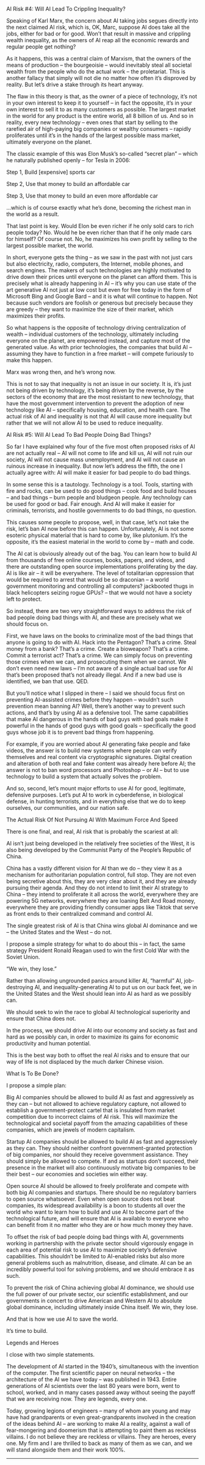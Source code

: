 AI Risk #4: Will AI Lead To Crippling Inequality?

Speaking of Karl Marx, the concern about AI taking jobs segues directly into the next claimed AI risk, which is, OK, Marc, suppose AI does take all the jobs, either for bad or for good. Won’t that result in massive and crippling wealth inequality, as the owners of AI reap all the economic rewards and regular people get nothing?

As it happens, this was a central claim of Marxism, that the owners of the means of production – the bourgeoisie – would inevitably steal all societal wealth from the people who do the actual work – the proletariat. This is another fallacy that simply will not die no matter how often it’s disproved by reality. But let’s drive a stake through its heart anyway.

The flaw in this theory is that, as the owner of a piece of technology, it’s not in your own interest to keep it to yourself – in fact the opposite, it’s in your own interest to sell it to as many customers as possible. The largest market in the world for any product is the entire world, all 8 billion of us. And so in reality, every new technology – even ones that start by selling to the rarefied air of high-paying big companies or wealthy consumers – rapidly proliferates until it’s in the hands of the largest possible mass market, ultimately everyone on the planet.

The classic example of this was Elon Musk’s so-called “secret plan” – which he naturally published openly – for Tesla in 2006:

Step 1, Build [expensive] sports car

Step 2, Use that money to build an affordable car

Step 3, Use that money to build an even more affordable car

…which is of course exactly what he’s done, becoming the richest man in the world as a result.

That last point is key. Would Elon be even richer if he only sold cars to rich people today? No. Would he be even richer than that if he only made cars for himself? Of course not. No, he maximizes his own profit by selling to the largest possible market, the world.

In short, everyone gets the thing – as we saw in the past with not just cars but also electricity, radio, computers, the Internet, mobile phones, and search engines. The makers of such technologies are highly motivated to drive down their prices until everyone on the planet can afford them. This is precisely what is already happening in AI – it’s why you can use state of the art generative AI not just at low cost but even for free today in the form of Microsoft Bing and Google Bard – and it is what will continue to happen. Not because such vendors are foolish or generous but precisely because they are greedy – they want to maximize the size of their market, which maximizes their profits.

So what happens is the opposite of technology driving centralization of wealth – individual customers of the technology, ultimately including everyone on the planet, are empowered instead, and capture most of the generated value. As with prior technologies, the companies that build AI – assuming they have to function in a free market – will compete furiously to make this happen.

Marx was wrong then, and he’s wrong now.

This is not to say that inequality is not an issue in our society. It is, it’s just not being driven by technology, it’s being driven by the reverse, by the sectors of the economy that are the most resistant to new technology, that have the most government intervention to prevent the adoption of new technology like AI – specifically housing, education, and health care. The actual risk of AI and inequality is not that AI will cause more inequality but rather that we will not allow AI to be used to reduce inequality.

AI Risk #5: Will AI Lead To Bad People Doing Bad Things?

So far I have explained why four of the five most often proposed risks of AI are not actually real – AI will not come to life and kill us, AI will not ruin our society, AI will not cause mass unemployment, and AI will not cause an ruinous increase in inequality. But now let’s address the fifth, the one I actually agree with: AI will make it easier for bad people to do bad things.

In some sense this is a tautology. Technology is a tool. Tools, starting with fire and rocks, can be used to do good things – cook food and build houses – and bad things – burn people and bludgeon people. Any technology can be used for good or bad. Fair enough. And AI will make it easier for criminals, terrorists, and hostile governments to do bad things, no question.

This causes some people to propose, well, in that case, let’s not take the risk, let’s ban AI now before this can happen. Unfortunately, AI is not some esoteric physical material that is hard to come by, like plutonium. It’s the opposite, it’s the easiest material in the world to come by – math and code.

The AI cat is obviously already out of the bag. You can learn how to build AI from thousands of free online courses, books, papers, and videos, and there are outstanding open source implementations proliferating by the day. AI is like air – it will be everywhere. The level of totalitarian oppression that would be required to arrest that would be so draconian – a world government monitoring and controlling all computers? jackbooted thugs in black helicopters seizing rogue GPUs? – that we would not have a society left to protect.

So instead, there are two very straightforward ways to address the risk of bad people doing bad things with AI, and these are precisely what we should focus on.

First, we have laws on the books to criminalize most of the bad things that anyone is going to do with AI. Hack into the Pentagon? That’s a crime. Steal money from a bank? That’s a crime. Create a bioweapon? That’s a crime. Commit a terrorist act? That’s a crime. We can simply focus on preventing those crimes when we can, and prosecuting them when we cannot. We don’t even need new laws – I’m not aware of a single actual bad use for AI that’s been proposed that’s not already illegal. And if a new bad use is identified, we ban that use. QED.

But you’ll notice what I slipped in there – I said we should focus first on preventing AI-assisted crimes before they happen – wouldn’t such prevention mean banning AI? Well, there’s another way to prevent such actions, and that’s by using AI as a defensive tool. The same capabilities that make AI dangerous in the hands of bad guys with bad goals make it powerful in the hands of good guys with good goals – specifically the good guys whose job it is to prevent bad things from happening.

For example, if you are worried about AI generating fake people and fake videos, the answer is to build new systems where people can verify themselves and real content via cryptographic signatures. Digital creation and alteration of both real and fake content was already here before AI; the answer is not to ban word processors and Photoshop – or AI – but to use technology to build a system that actually solves the problem.

And so, second, let’s mount major efforts to use AI for good, legitimate, defensive purposes. Let’s put AI to work in cyberdefense, in biological defense, in hunting terrorists, and in everything else that we do to keep ourselves, our communities, and our nation safe.

The Actual Risk Of Not Pursuing AI With Maximum Force And Speed

There is one final, and real, AI risk that is probably the scariest at all:

AI isn’t just being developed in the relatively free societies of the West, it is also being developed by the Communist Party of the People’s Republic of China.

China has a vastly different vision for AI than we do – they view it as a mechanism for authoritarian population control, full stop. They are not even being secretive about this, they are very clear about it, and they are already pursuing their agenda. And they do not intend to limit their AI strategy to China – they intend to proliferate it all across the world, everywhere they are powering 5G networks, everywhere they are loaning Belt And Road money, everywhere they are providing friendly consumer apps like Tiktok that serve as front ends to their centralized command and control AI.

The single greatest risk of AI is that China wins global AI dominance and we – the United States and the West – do not.

I propose a simple strategy for what to do about this – in fact, the same strategy President Ronald Reagan used to win the first Cold War with the Soviet Union.

“We win, they lose.”

Rather than allowing ungrounded panics around killer AI, “harmful” AI, job-destroying AI, and inequality-generating AI to put us on our back feet, we in the United States and the West should lean into AI as hard as we possibly can.

We should seek to win the race to global AI technological superiority and ensure that China does not.

In the process, we should drive AI into our economy and society as fast and hard as we possibly can, in order to maximize its gains for economic productivity and human potential.

This is the best way both to offset the real AI risks and to ensure that our way of life is not displaced by the much darker Chinese vision.

What Is To Be Done?

I propose a simple plan:

Big AI companies should be allowed to build AI as fast and aggressively as they can – but not allowed to achieve regulatory capture, not allowed to establish a government-protect cartel that is insulated from market competition due to incorrect claims of AI risk. This will maximize the technological and societal payoff from the amazing capabilities of these companies, which are jewels of modern capitalism.

Startup AI companies should be allowed to build AI as fast and aggressively as they can. They should neither confront government-granted protection of big companies, nor should they receive government assistance. They should simply be allowed to compete. If and as startups don’t succeed, their presence in the market will also continuously motivate big companies to be their best – our economies and societies win either way.

Open source AI should be allowed to freely proliferate and compete with both big AI companies and startups. There should be no regulatory barriers to open source whatsoever. Even when open source does not beat companies, its widespread availability is a boon to students all over the world who want to learn how to build and use AI to become part of the technological future, and will ensure that AI is available to everyone who can benefit from it no matter who they are or how much money they have.

To offset the risk of bad people doing bad things with AI, governments working in partnership with the private sector should vigorously engage in each area of potential risk to use AI to maximize society’s defensive capabilities. This shouldn’t be limited to AI-enabled risks but also more general problems such as malnutrition, disease, and climate. AI can be an incredibly powerful tool for solving problems, and we should embrace it as such.

To prevent the risk of China achieving global AI dominance, we should use the full power of our private sector, our scientific establishment, and our governments in concert to drive American and Western AI to absolute global dominance, including ultimately inside China itself. We win, they lose.

And that is how we use AI to save the world.

It’s time to build.

Legends and Heroes

I close with two simple statements.

The development of AI started in the 1940’s, simultaneous with the invention of the computer. The first scientific paper on neural networks – the architecture of the AI we have today – was published in 1943. Entire generations of AI scientists over the last 80 years were born, went to school, worked, and in many cases passed away without seeing the payoff that we are receiving now. They are legends, every one.

Today, growing legions of engineers – many of whom are young and may have had grandparents or even great-grandparents involved in the creation of the ideas behind AI – are working to make AI a reality, against a wall of fear-mongering and doomerism that is attempting to paint them as reckless villains. I do not believe they are reckless or villains. They are heroes, every one. My firm and I are thrilled to back as many of them as we can, and we will stand alongside them and their work 100%.

---
